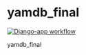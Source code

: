 # yamdb_final
[![Django-app workflow](https://github.com/denisko890Courses/yamdb_final/actions/workflows/yamdb_workflow.yml/badge.svg)](https://github.com/denisko890Courses/yamdb_final/actions/workflows/yamdb_workflow.yml)

yamdb_final
